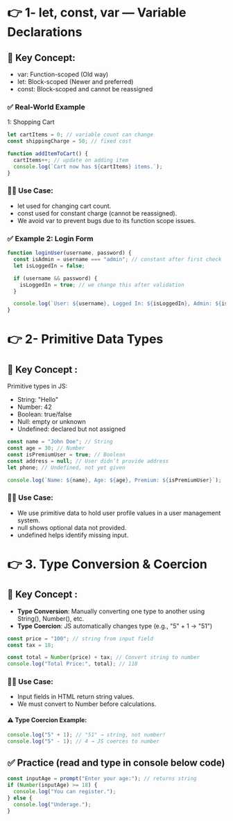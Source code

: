 # 👉 1- let, const, var — Variable Declarations

## 🔹 Key Concept:

- var: Function-scoped (Old way)
- let: Block-scoped (Newer and preferred)
- const: Block-scoped and cannot be reassigned

### ✅ Real-World Example

1: Shopping Cart

```js
let cartItems = 0; // variable count can change
const shippingCharge = 50; // fixed cost

function addItemToCart() {
  cartItems++; // update on adding item
  console.log(`Cart now has ${cartItems} items.`);
}
```

### 👨‍💻 Use Case:

- let used for changing cart count.
- const used for constant charge (cannot be reassigned).
- We avoid var to prevent bugs due to its function scope issues.

### ✅ Example 2: Login Form

```js
function loginUser(username, password) {
  const isAdmin = username === "admin"; // constant after first check
  let isLoggedIn = false;

  if (username && password) {
    isLoggedIn = true; // we change this after validation
  }

  console.log(`User: ${username}, Logged In: ${isLoggedIn}, Admin: ${isAdmin}`);
}
```

# 👉 2- Primitive Data Types

## 🔹 Key Concept :

Primitive types in JS:

- String: "Hello"
- Number: 42
- Boolean: true/false
- Null: empty or unknown
- Undefined: declared but not assigned

```js
const name = "John Doe"; // String
const age = 30; // Number
const isPremiumUser = true; // Boolean
const address = null; // User didn’t provide address
let phone; // Undefined, not yet given

console.log(`Name: ${name}, Age: ${age}, Premium: ${isPremiumUser}`);
```

### 👨‍💻 Use Case:

- We use primitive data to hold user profile values in a user management system.
- null shows optional data not provided.
- undefined helps identify missing input.

# 👉 3. Type Conversion & Coercion

## 🔹 Key Concept :

- **Type Conversion**: Manually converting one type to another using String(), Number(), etc.
- **Type Coercion**: JS automatically changes type (e.g., "5" + 1 → "51")

```js
const price = "100"; // string from input field
const tax = 18;

const total = Number(price) + tax; // Convert string to number
console.log("Total Price:", total); // 118
```

### 👨‍💻 Use Case:

- Input fields in HTML return string values.
- We must convert to Number before calculations.

#### ⚠️ Type Coercion Example:

```js
console.log("5" + 1); // "51" → string, not number!
console.log("5" - 1); // 4 → JS coerces to number
```

## ✅ Practice (read and type in console below code)

```js
const inputAge = prompt("Enter your age:"); // returns string
if (Number(inputAge) >= 18) {
  console.log("You can register.");
} else {
  console.log("Underage.");
}
```

